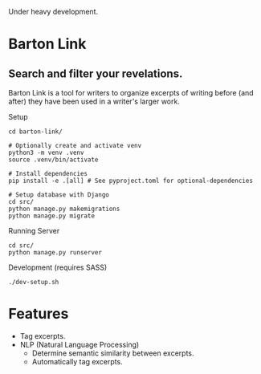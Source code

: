 Under heavy development.

# Barton Link
## Search and filter your revelations.

Barton Link is a tool for writers to organize excerpts of writing before (and after) they have been used in a writer's larger work.

Setup
```shell
cd barton-link/

# Optionally create and activate venv
python3 -m venv .venv
source .venv/bin/activate

# Install dependencies
pip install -e .[all] # See pyproject.toml for optional-dependencies

# Setup database with Django
cd src/
python manage.py makemigrations
python manage.py migrate
```

Running Server
```shell
cd src/
python manage.py runserver
```

Development (requires SASS)
```shell
./dev-setup.sh
```

# Features
- Tag excerpts.
- NLP (Natural Language Processing)
    - Determine semantic similarity between excerpts.
    - Automatically tag excerpts.
